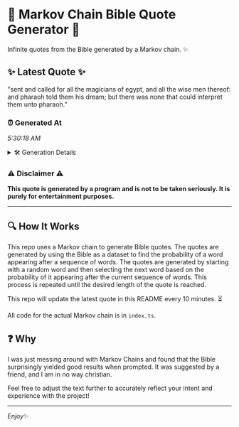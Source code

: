 # 📖 Markov Chain Bible Quote Generator 📖

Infinite quotes from the Bible generated by a Markov chain. ✨

## ✨ Latest Quote ✨
"sent and called for all the magicians of egypt, and all the wise men thereof: and pharaoh told them his dream; but there was none that could interpret them unto pharaoh."

### ⏰ Generated At
*5:30:18 AM*

<details>
    <summary>🛠️ Generation Details</summary>
    <p>
        <strong>🌱 Seed:</strong> sent<br>
        <strong>🔄 Iterations:</strong> 30<br>
        <strong>📜 Context History:</strong><br>[ sent ]: and<br>[ sent, and ]: called<br>[ sent, and, called ]: for<br>[ sent, and, called, for ]: all<br>[ sent, and, called, for, all ]: the<br>[ sent, and, called, for, all, the ]: magicians<br>[ and, called, for, all, the, magicians ]: of<br>[ called, for, all, the, magicians, of ]: egypt,<br>[ for, all, the, magicians, of, egypt, ]: and<br>[ all, the, magicians, of, egypt,, and ]: all<br>[ the, magicians, of, egypt,, and, all ]: the<br>[ magicians, of, egypt,, and, all, the ]: wise<br>[ of, egypt,, and, all, the, wise ]: men<br>[ egypt,, and, all, the, wise, men ]: thereof:<br>[ and, all, the, wise, men, thereof: ]: and<br>[ all, the, wise, men, thereof:, and ]: pharaoh<br>[ the, wise, men, thereof:, and, pharaoh ]: told<br>[ wise, men, thereof:, and, pharaoh, told ]: them<br>[ men, thereof:, and, pharaoh, told, them ]: his<br>[ thereof:, and, pharaoh, told, them, his ]: dream;<br>[ and, pharaoh, told, them, his, dream; ]: but<br>[ pharaoh, told, them, his, dream;, but ]: there<br>[ told, them, his, dream;, but, there ]: was<br>[ them, his, dream;, but, there, was ]: none<br>[ his, dream;, but, there, was, none ]: that<br>[ dream;, but, there, was, none, that ]: could<br>[ but, there, was, none, that, could ]: interpret<br>[ there, was, none, that, could, interpret ]: them<br>[ was, none, that, could, interpret, them ]: unto<br>[ none, that, could, interpret, them, unto ]: pharaoh.<br>
    </p>
</details>

### ⚠️ Disclaimer ⚠️
**This quote is generated by a program and is not to be taken seriously. It is purely for entertainment purposes.**

---

## 🔍 How It Works

This repo uses a Markov chain to generate Bible quotes. The quotes are generated by using the Bible as a dataset to find the probability of a word appearing after a sequence of words. The quotes are generated by starting with a random word and then selecting the next word based on the probability of it appearing after the current sequence of words. This process is repeated until the desired length of the quote is reached.

This repo will update the latest quote in this README every 10 minutes. ⏳

All code for the actual Markov chain is in `index.ts`.

## ❓ Why

I was just messing around with Markov Chains and found that the Bible surprisingly yielded good results when prompted. 
It was suggested by a friend, and I am in no way christian.

Feel free to adjust the text further to accurately reflect your intent and experience with the project!

---

*Enjoy*✨
